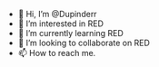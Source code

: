 - 👋 Hi, I’m @Dupinderr
- 👀 I’m interested in RED
- 🌱 I’m currently learning RED
- 💞️ I’m looking to collaborate on RED
- 📫 How to reach me.

<!---
Dupinderr/Dupinderr is a ✨ special ✨ repository because its `README.md` (this file) appears on your GitHub profile.
You can click the Preview link to take a look at your changes.
--->
